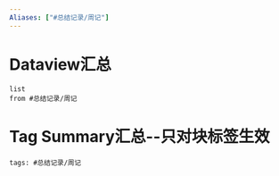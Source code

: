 ```yaml
---
Aliases: ["#总结记录/周记"]
---
```

# Dataview汇总

```dataview
list
from #总结记录/周记
```

# Tag Summary汇总--只对块标签生效

```add-summary
tags: #总结记录/周记
```

